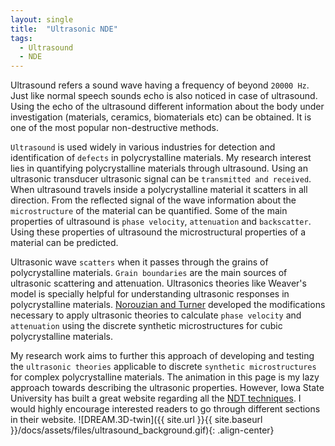 ```yaml
---
layout: single
title:  "Ultrasonic NDE"
tags:
  - Ultrasound
  - NDE
---
```

Ultrasound refers a sound wave having a frequency of beyond `20000 Hz`. Just like normal speech sounds echo is also noticed in case of ultrasound. Using the echo of the ultrasound different information about the body under investigation (materials, ceramics, biomaterials etc) can be obtained. It is one of the most popular non-destructive methods. <br/>

`Ultrasound` is used widely in various industries for detection and identification of `defects` in polycrystalline materials. My research interest lies in quantifying polycrystalline materials through ultrasound. Using an ultrasonic transducer ultrasonic signal can be `transmitted and received`. When ultrasound travels inside a polycrystalline material it scatters in all direction. From the reflected signal of the wave information about the `microstructure` of the material can be quantified. Some of the main properties of ultrasound is `phase velocity`, `attenuation` and `backscatter`. Using these properties of ultrasound the microstructural properties of a material can be predicted. <br/>

Ultrasonic wave `scatters` when it passes through the grains of polycrystalline materials. `Grain boundaries` are the main sources of ultrasonic scattering and attenuation. Ultrasonics theories like Weaver's model is specially helpful for understanding ultrasonic responses in polycrystalline materials. [Norouzian and Turner](https://doi.org/10.1121/1.5096651) developed the modifications necessary to apply ultrasonic theories to calculate `phase velocity` and `attenuation` using the discrete synthetic microstructures for cubic polycrystalline materials.<br/>

My research work aims to further this approach of developing and testing the `ultrasonic theories` applicable to discrete `synthetic microstructures` for complex polycrystalline materials. The animation in this page is my lazy approach towards describing the ultrasonic properties. However, Iowa State University has built a great website regarding all the [NDT techniques](https://www.nde-ed.org/Physics/index.xhtml). I would highly encourage interested readers to go through different sections in their website.
![DREAM.3D-twin]({{ site.url }}{{ site.baseurl }}/docs/assets/files/ultrasound_background.gif){: .align-center}
